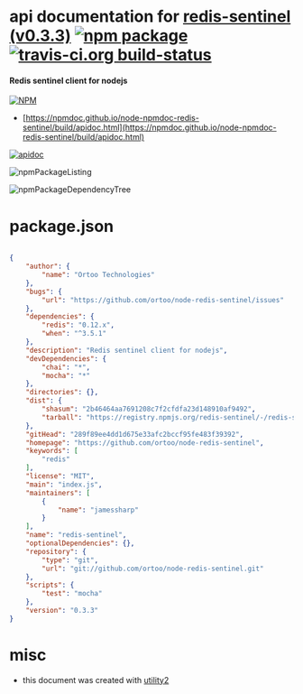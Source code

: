 # api documentation for  [redis-sentinel (v0.3.3)](https://github.com/ortoo/node-redis-sentinel)  [![npm package](https://img.shields.io/npm/v/npmdoc-redis-sentinel.svg?style=flat-square)](https://www.npmjs.org/package/npmdoc-redis-sentinel) [![travis-ci.org build-status](https://api.travis-ci.org/npmdoc/node-npmdoc-redis-sentinel.svg)](https://travis-ci.org/npmdoc/node-npmdoc-redis-sentinel)
#### Redis sentinel client for nodejs

[![NPM](https://nodei.co/npm/redis-sentinel.png?downloads=true&downloadRank=true&stars=true)](https://www.npmjs.com/package/redis-sentinel)

- [https://npmdoc.github.io/node-npmdoc-redis-sentinel/build/apidoc.html](https://npmdoc.github.io/node-npmdoc-redis-sentinel/build/apidoc.html)

[![apidoc](https://npmdoc.github.io/node-npmdoc-redis-sentinel/build/screenCapture.buildCi.browser.%252Ftmp%252Fbuild%252Fapidoc.html.png)](https://npmdoc.github.io/node-npmdoc-redis-sentinel/build/apidoc.html)

![npmPackageListing](https://npmdoc.github.io/node-npmdoc-redis-sentinel/build/screenCapture.npmPackageListing.svg)

![npmPackageDependencyTree](https://npmdoc.github.io/node-npmdoc-redis-sentinel/build/screenCapture.npmPackageDependencyTree.svg)



# package.json

```json

{
    "author": {
        "name": "Ortoo Technologies"
    },
    "bugs": {
        "url": "https://github.com/ortoo/node-redis-sentinel/issues"
    },
    "dependencies": {
        "redis": "0.12.x",
        "when": "^3.5.1"
    },
    "description": "Redis sentinel client for nodejs",
    "devDependencies": {
        "chai": "*",
        "mocha": "*"
    },
    "directories": {},
    "dist": {
        "shasum": "2b46464aa7691208c7f2cfdfa23d148910af9492",
        "tarball": "https://registry.npmjs.org/redis-sentinel/-/redis-sentinel-0.3.3.tgz"
    },
    "gitHead": "289f89ee4dd1d675e33afc2bccf95fe483f39392",
    "homepage": "https://github.com/ortoo/node-redis-sentinel",
    "keywords": [
        "redis"
    ],
    "license": "MIT",
    "main": "index.js",
    "maintainers": [
        {
            "name": "jamessharp"
        }
    ],
    "name": "redis-sentinel",
    "optionalDependencies": {},
    "repository": {
        "type": "git",
        "url": "git://github.com/ortoo/node-redis-sentinel.git"
    },
    "scripts": {
        "test": "mocha"
    },
    "version": "0.3.3"
}
```



# misc
- this document was created with [utility2](https://github.com/kaizhu256/node-utility2)
